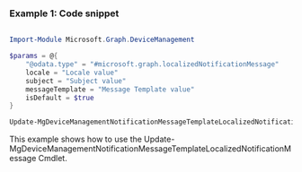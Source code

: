 ### Example 1: Code snippet

```powershell

Import-Module Microsoft.Graph.DeviceManagement

$params = @{
	"@odata.type" = "#microsoft.graph.localizedNotificationMessage"
	locale = "Locale value"
	subject = "Subject value"
	messageTemplate = "Message Template value"
	isDefault = $true
}

Update-MgDeviceManagementNotificationMessageTemplateLocalizedNotificationMessage -NotificationMessageTemplateId $notificationMessageTemplateId -LocalizedNotificationMessageId $localizedNotificationMessageId -BodyParameter $params

```
This example shows how to use the Update-MgDeviceManagementNotificationMessageTemplateLocalizedNotificationMessage Cmdlet.

